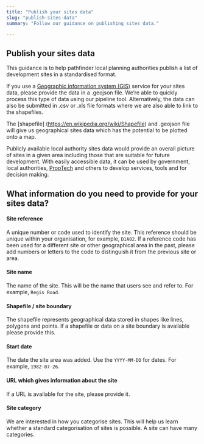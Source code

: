 ```yaml
---
title: "Publish your sites data"
slug: "publish-sites-data"
summary: "Follow our guidance on publishing sites data."

---
```

## Publish your sites data

This guidance is to help pathfinder local planning authorities publish a list of development sites in a standardised format.

If you use a [Geographic information system (GIS)](https://en.wikipedia.org/wiki/Geographic_information_system) service for your sites data, please provide the data in a .geojson file. We’re able to quickly process this type of data using our pipeline tool. Alternatively, the data can also be submitted in .csv or .xls file formats where we are also able to link to the shapefiles.

The [shapefile] (https://en.wikipedia.org/wiki/Shapefile) and .geojson file will give us geographical sites data which has the potential to be plotted onto a map.

Publicly available local authority sites data would provide an overall picture of sites in a given area including those that are suitable for future development. With easily accessible data, it can be used by government, local authorities, [PropTech](https://en.wikipedia.org/wiki/Property_technology) and others to develop services, tools and for decision making.


## What information do you need to provide for your sites data?
#### Site reference 
A unique number or code used to identify the site. This reference should be unique within your organisation, for example, `D1A02`.
If a reference code has been used for a different site or other geographical area in the past, please add numbers or letters to the code to distinguish it from the previous site or area.

#### Site name
The name of the site. This will be the name that users see and refer to. For example, `Regis Road`.
#### Shapefile / site boundary
The shapefile represents geographical data stored in shapes like lines, polygons and points. If a shapefile or data on a site boundary is available please provide this.

#### Start date
The date the site area was added. Use the `YYYY-MM-DD` for dates. For example, `1982-07-26`.
#### URL which gives information about the site
If a URL is available for the site, please provide it.

#### Site category
We are interested in how you categorise sites. This will help us learn whether a standard categorisation of sites is possible. A site can have many categories.

